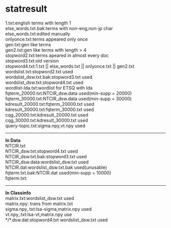 # statresult

1.txt:english terms with length 1  
else_words.txt.bak:terms with non-eng,non-jp char  
else_words.txt:edited manually  
onlyonce.txt:terms appeared only once  
gen.txt:gen like terms  
gen2.txt:gen like terms with length > 4  
stopword2.txt:terms apeared in almost every doc  
stopword3.txt:old version  
stopword4.txt:1.txt || else_words.txt || onlyonce.txt || gen2.txt  
wordslist.txt:stopword2.txt used  
wordslist_dsw.txt.bak:stopword3.txt used  
wordslist_dsw.txt:stopword4.txt used  
wordlist-lda.txt:wordlist for ETSQ with lda
fqterm_20000.txt:NTCIR_dsw.data used(min-supp = 20000)  
fqterm_30000.txt:NTCIR_dsw.data used(min-supp = 30000)
kdresult_20000.txt:fqterm_20000.txt used  
kdresult_30000.txt:fqterm_30000.txt used  
cqg_20000.txt:kdresult_20000.txt used  
cqg_30000.txt:kdresult_30000.txt used  
query-topic.txt:sigma.npy,vt.npy used  

---------------------------------------------------
**In Data**  
NTCIR.txt  
NTCIR_dsw.txt:stopword4.txt used  
NTCIR_dsw.txt.bak:stopword3.txt used  
NTCIR_dsw.data:wordslist_dsw.txt used  
NTCIR.dat:wordslist_dsw.txt.bak used(unusable)   
fqterm.txt.bak:NTCIR.dat used(min-supp = 10000)  
fqterm.txt:  

---------------------------------------------------
**In Classinfo**  
matrix.txt:wordslist_dsw.txt used  
matrix.npy: trans from matrix.txt  
sigma.npy,.txt:lsa-sigma,matrix.npy used  
vt.npy,.txt:lsa-vt,matrix.npy use  
\*/\*.dsw.dat:stopword4.txt wordslist_dsw.txt used
